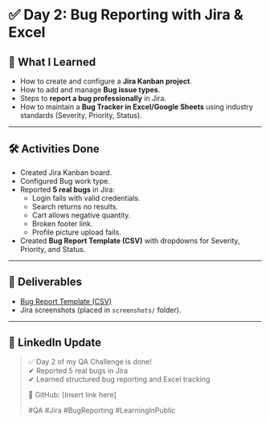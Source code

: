 # ✅ Day 2: Bug Reporting with Jira & Excel

## 📌 What I Learned
- How to create and configure a **Jira Kanban project**.
- How to add and manage **Bug issue types**.
- Steps to **report a bug professionally** in Jira.
- How to maintain a **Bug Tracker in Excel/Google Sheets** using industry standards (Severity, Priority, Status).

---

## 🛠 Activities Done
- Created Jira Kanban board.
- Configured Bug work type.
- Reported **5 real bugs** in Jira:
  - Login fails with valid credentials.
  - Search returns no results.
  - Cart allows negative quantity.
  - Broken footer link.
  - Profile picture upload fails.
- Created **Bug Report Template (CSV)** with dropdowns for Severity, Priority, and Status.

---

## 📂 Deliverables
- [Bug Report Template (CSV)](./bug-report-template.csv)
- Jira screenshots (placed in `screenshots/` folder).

---

## 🔗 LinkedIn Update
> ✅ Day 2 of my QA Challenge is done!  
> ✔ Reported 5 real bugs in Jira  
> ✔ Learned structured bug reporting and Excel tracking  
>  
> 📂 GitHub: [Insert link here]  
>  
> #QA #Jira #BugReporting #LearningInPublic
